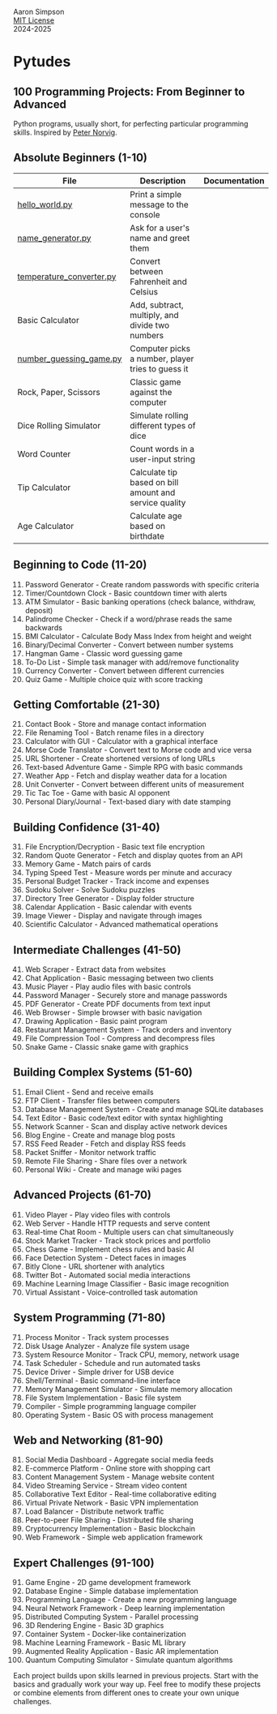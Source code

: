 Aaron Simpson
<br><a href="https://github.com/norvig/pytudes/blob/main/LICENSE">MIT License</a><br>2024-2025</i></div>

# Pytudes
## 100 Programming Projects: From Beginner to Advanced
Python programs, usually short, for perfecting particular programming skills. Inspired by [Peter Norvig](https://github.com/norvig/pytudes).

## Absolute Beginners (1-10)
|File|Description|Documentation|
|---|---|---|
|[hello_world.py](/py/hello_world.py)|Print a simple message to the console
|[name_generator.py](/py/name_generator.py)|Ask for a user's name and greet them
|[temperature_converter.py](/py/temperature_converter.py)|Convert between Fahrenheit and Celsius
|Basic Calculator|Add, subtract, multiply, and divide two numbers
|[number_guessing_game.py](/py/number_guessing_game.py)|Computer picks a number, player tries to guess it
|Rock, Paper, Scissors|Classic game against the computer
|Dice Rolling Simulator|Simulate rolling different types of dice
|Word Counter|Count words in a user-input string
|Tip Calculator|Calculate tip based on bill amount and service quality
|Age Calculator|Calculate age based on birthdate

## Beginning to Code (11-20)
11. Password Generator - Create random passwords with specific criteria
12. Timer/Countdown Clock - Basic countdown timer with alerts
13. ATM Simulator - Basic banking operations (check balance, withdraw, deposit)
14. Palindrome Checker - Check if a word/phrase reads the same backwards
15. BMI Calculator - Calculate Body Mass Index from height and weight
16. Binary/Decimal Converter - Convert between number systems
17. Hangman Game - Classic word guessing game
18. To-Do List - Simple task manager with add/remove functionality
19. Currency Converter - Convert between different currencies
20. Quiz Game - Multiple choice quiz with score tracking

## Getting Comfortable (21-30)
21. Contact Book - Store and manage contact information
22. File Renaming Tool - Batch rename files in a directory
23. Calculator with GUI - Calculator with a graphical interface
24. Morse Code Translator - Convert text to Morse code and vice versa
25. URL Shortener - Create shortened versions of long URLs
26. Text-based Adventure Game - Simple RPG with basic commands
27. Weather App - Fetch and display weather data for a location
28. Unit Converter - Convert between different units of measurement
29. Tic Tac Toe - Game with basic AI opponent
30. Personal Diary/Journal - Text-based diary with date stamping

## Building Confidence (31-40)
31. File Encryption/Decryption - Basic text file encryption
32. Random Quote Generator - Fetch and display quotes from an API
33. Memory Game - Match pairs of cards
34. Typing Speed Test - Measure words per minute and accuracy
35. Personal Budget Tracker - Track income and expenses
36. Sudoku Solver - Solve Sudoku puzzles
37. Directory Tree Generator - Display folder structure
38. Calendar Application - Basic calendar with events
39. Image Viewer - Display and navigate through images
40. Scientific Calculator - Advanced mathematical operations

## Intermediate Challenges (41-50)
41. Web Scraper - Extract data from websites
42. Chat Application - Basic messaging between two clients
43. Music Player - Play audio files with basic controls
44. Password Manager - Securely store and manage passwords
45. PDF Generator - Create PDF documents from text input
46. Web Browser - Simple browser with basic navigation
47. Drawing Application - Basic paint program
48. Restaurant Management System - Track orders and inventory
49. File Compression Tool - Compress and decompress files
50. Snake Game - Classic snake game with graphics

## Building Complex Systems (51-60)
51. Email Client - Send and receive emails
52. FTP Client - Transfer files between computers
53. Database Management System - Create and manage SQLite databases
54. Text Editor - Basic code/text editor with syntax highlighting
55. Network Scanner - Scan and display active network devices
56. Blog Engine - Create and manage blog posts
57. RSS Feed Reader - Fetch and display RSS feeds
58. Packet Sniffer - Monitor network traffic
59. Remote File Sharing - Share files over a network
60. Personal Wiki - Create and manage wiki pages

## Advanced Projects (61-70)
61. Video Player - Play video files with controls
62. Web Server - Handle HTTP requests and serve content
63. Real-time Chat Room - Multiple users can chat simultaneously
64. Stock Market Tracker - Track stock prices and portfolio
65. Chess Game - Implement chess rules and basic AI
66. Face Detection System - Detect faces in images
67. Bitly Clone - URL shortener with analytics
68. Twitter Bot - Automated social media interactions
69. Machine Learning Image Classifier - Basic image recognition
70. Virtual Assistant - Voice-controlled task automation

## System Programming (71-80)
71. Process Monitor - Track system processes
72. Disk Usage Analyzer - Analyze file system usage
73. System Resource Monitor - Track CPU, memory, network usage
74. Task Scheduler - Schedule and run automated tasks
75. Device Driver - Simple driver for USB device
76. Shell/Terminal - Basic command-line interface
77. Memory Management Simulator - Simulate memory allocation
78. File System Implementation - Basic file system
79. Compiler - Simple programming language compiler
80. Operating System - Basic OS with process management

## Web and Networking (81-90)
81. Social Media Dashboard - Aggregate social media feeds
82. E-commerce Platform - Online store with shopping cart
83. Content Management System - Manage website content
84. Video Streaming Service - Stream video content
85. Collaborative Text Editor - Real-time collaborative editing
86. Virtual Private Network - Basic VPN implementation
87. Load Balancer - Distribute network traffic
88. Peer-to-peer File Sharing - Distributed file sharing
89. Cryptocurrency Implementation - Basic blockchain
90. Web Framework - Simple web application framework

## Expert Challenges (91-100)
91. Game Engine - 2D game development framework
92. Database Engine - Simple database implementation
93. Programming Language - Create a new programming language
94. Neural Network Framework - Deep learning implementation
95. Distributed Computing System - Parallel processing
96. 3D Rendering Engine - Basic 3D graphics
97. Container System - Docker-like containerization
98. Machine Learning Framework - Basic ML library
99. Augmented Reality Application - Basic AR implementation
100. Quantum Computing Simulator - Simulate quantum algorithms

Each project builds upon skills learned in previous projects. Start with the basics and gradually work your way up.
Feel free to modify these projects or combine elements from different ones to create your own unique challenges.
